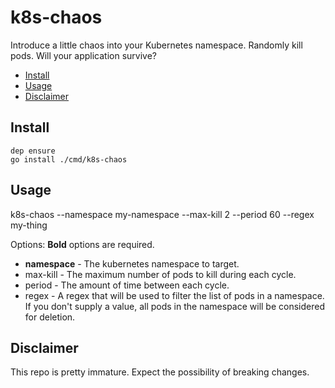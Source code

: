 # k8s-chaos

Introduce a little chaos into your Kubernetes namespace. Randomly kill pods.
Will your application survive?

<!-- TOC depthFrom:2 depthTo:6 withLinks:1 updateOnSave:1 orderedList:0 -->

- [Install](#install)
- [Usage](#usage)
- [Disclaimer](#disclaimer)

<!-- /TOC -->

## Install

```
dep ensure
go install ./cmd/k8s-chaos
```

## Usage

k8s-chaos --namespace my-namespace --max-kill 2 --period 60 --regex my-thing

Options: **Bold** options are required.

* **namespace** - The kubernetes namespace to target.
* max-kill - The maximum number of pods to kill during each cycle.
* period - The amount of time between each cycle.
* regex - A regex that will be used to filter the list of pods in a namespace.
  If you don't supply a value, all pods in the namespace will be considered for
  deletion.

## Disclaimer

This repo is pretty immature. Expect the possibility of breaking changes.